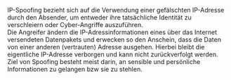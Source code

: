 IP-Spoofing bezieht sich auf die Verwendung einer gefälschten IP-Adresse durch den Absender, um entweder ihre tatsächliche Identität zu verschleiern oder Cyber-Angriffe auszuführen.  
Die Angreifer ändern die IP-Adressinformationen eines über das Internet versendeten Datenpakets und erwecken so den Anschein, dass die Daten von einer anderen (vertrauten) Adresse ausgehen. Hierbei bleibt die eigentliche IP-Adresse verborgen und kann nicht zurückverfolgt werden.  
Ziel von Spoofing besteht meist darin, an sensible und persönliche Informationen zu gelangen bzw sie zu stehlen.